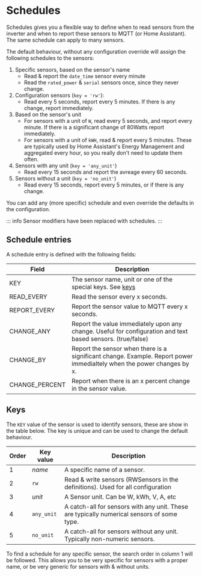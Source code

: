 # Schedules

Schedules gives you a flexible way to define when to read sensors from the inverter and when to report these sensors to MQTT (or Home Assistant). The same schedule can apply to many sensors.

The default behaviour, without any configuration override will assign the following schedules to the sensors:

1. Specific sensors, based on the sensor's name
   - Read & report the `date_time` sensor every minute
   - Read the `rated_power` & `serial` sensors once, since they never change.
2. Configuration sensors (`key = 'rw'`):
   - Read every 5 seconds, report every 5 minutes. If there is any change, report immediately.
3. Based on the sensor's unit
   - For sensors with a unit of `W`, read every 5 seconds, and report every minute. If there is a significant change of 80Watts report immediately.
   - For sensors with a unit of `kWH`, read & report every 5 minutes. These are typically used by Home Assistant's Energy Management and aggregated every hour, so you really don't need to update them often.
4. Sensors with any unit (`key = 'any_unit'`)
   - Read every 15 seconds and report the avreage every 60 seconds.
5. Sensors without a unit (`key = 'no_unit'`)
   - Read every 15 seconds, report every 5 minutes, or if there is any change.

You can add any (more specific) schedule and even override the defaults in the configuration.

::: info
Sensor modifiers have been replaced with schedules.
:::

## Schedule entries

A schedule entry is defined with the following fields:

| Field                      | Description                                                                                                           |
|----------------------------|-----------------------------------------------------------------------------------------------------------------------|
| KEY                        | The sensor name, unit or one of the special keys. See [keys](#keys)                                                   |
| READ_EVERY                 | Read the sensor every x seconds.                                                                                      |
| REPORT_EVERY               | Report the sensor value to MQTT every x seconds.                                                                      |
| CHANGE_ANY                 | Report the value immediately upon any change. Useful for configuration and text based sensors. (true/false)                        |
| CHANGE_BY         | Report the sensor when there is a significant change. Example. Report power immedialtely when the power changes by x. |
| CHANGE_PERCENT | Report when there is an x percent change in the sensor value.                                                         |

## Keys

The `KEY` value of the sensor is used to identify sensors, these are show in the table below. The key is unique and can be used to change the default behaviour.

| Order | Key value  | Description                                                                                |
|-------|------------|--------------------------------------------------------------------------------------------|
| 1     | *name*     | A specific name of a sensor.                                                               |
| 2     | `rw`       | Read & write sensors (RWSensors in the definitions). Used for all configuration            |
| 3     | *unit*     | A Sensor unit. Can be W, kWh, V, A, etc                                                    |
| 4     | `any_unit` | A catch-all for sensors with any unit. These are typically numerical sensors of some type. |
| 5     | `no_unit`  | A catch-all for sensors without any unit. Typically non-numeric sensors.                   |

To find a  schedule for any specific sensor, the search order in column 1 will be followed. This allows you to be very specific for sensors with a proper name, or be very generic for sensors with & without units.
